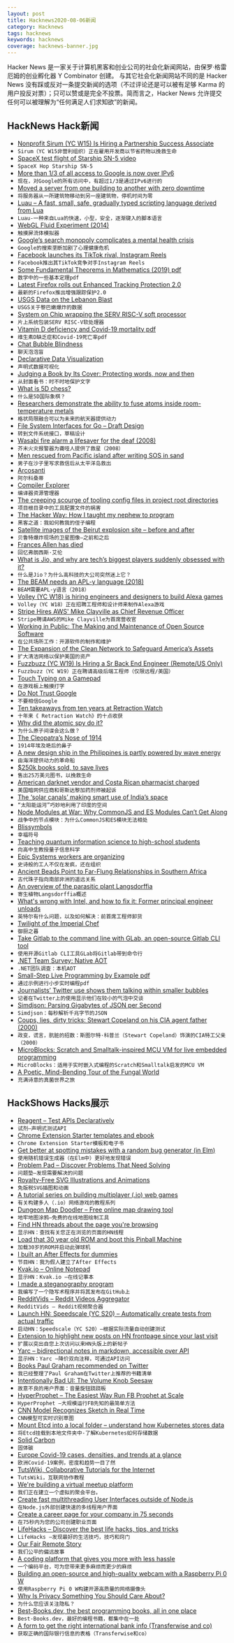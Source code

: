 ```yaml
---
layout: post
title: Hacknews2020-08-06新闻
category: Hacknews
tags: hacknews
keywords: hacknews
coverage: hacknews-banner.jpg
---
```


Hacker News 是一家关于计算机黑客和创业公司的社会化新闻网站，由保罗·格雷厄姆的创业孵化器 Y Combinator 创建。
与其它社会化新闻网站不同的是 Hacker News 没有踩或反对一条提交新闻的选项（不过评论还是可以被有足够 Karma 的用户投反对票）；只可以赞或是完全不投票。简而言之，Hacker News 允许提交任何可以被理解为“任何满足人们求知欲”的新闻。

## HackNews Hack新闻


- [Nonprofit Sirum (YC W15) Is Hiring a Partnership Success Associate](https://sirum.breezy.hr/)
- `Sirum（YC W15非营利组织）正在雇用开发商以节省药物以挽救生命`
- [SpaceX test flight of Starship SN-5 video](https://www.youtube.com/watch?v=NJR4gZBLMNw)
- `SpaceX Hop Starship SN-5`
- [More than 1/3 of all access to Google is now over IPv6](https://www.google.com/intl/en/ipv6/statistics.html#onethird)
- `现在，对Google的所有访问中，有超过1/3是通过IPv6进行的`
- [Moved a server from one building to another with zero downtime](https://www.reddit.com/r/sysadmin/comments/i3xbjb/rant_sorta_physically_moved_a_server_today/)
- `将服务器从一所建筑物移动到另一座建筑物，停机时间为零`
- [Luau – A fast, small, safe, gradually typed scripting language derived from Lua](https://roblox.github.io/luau/)
- `Luau-一种来自Lua的快速，小型，安全，逐渐键入的脚本语言`
- [WebGL Fluid Experiment (2014)](http://haxiomic.github.io/GPU-Fluid-Experiments/html5/?q=Medium)
- `触摸屏流体模拟器`
- [Google’s search monopoly complicates a mental health crisis](https://www.bloombergquint.com/businessweek/google-s-search-monopoly-complicates-a-mental-health-crisis)
- `Google的搜索垄断加剧了心理健康危机`
- [Facebook launches its TikTok rival, Instagram Reels](https://www.axios.com/facebook-launches-its-tiktok-rival-instagram-reels-56460094-88df-4aa5-b6a1-39695c682508.html)
- `Facebook推出其TikTok竞争对手Instagram Reels`
- [Some Fundamental Theorems in Mathematics (2019) pdf](http://people.math.harvard.edu/~knill/graphgeometry/papers/fundamental.pdf)
- `数学中的一些基本定理pdf`
- [Latest Firefox rolls out Enhanced Tracking Protection 2.0](https://blog.mozilla.org/blog/2020/08/04/latest-firefox-rolls-out-enhanced-tracking-protection-2-0-blocking-redirect-trackers-by-default/)
- `最新的Firefox推出增强跟踪保护2.0`
- [USGS Data on the Lebanon Blast](https://earthquake.usgs.gov/earthquakes/eventpage/us6000b9bx/executive)
- `USGS关于黎巴嫩爆炸的数据`
- [System on Chip wrapping the SERV RISC-V soft processor](https://www.rotwang.co.uk/projects/serv.html)
- `片上系统包装SERV RISC-V软处理器`
- [Vitamin D deficiency and Covid-19 mortality pdf](https://borsche.de/res/Vitamin_D_Essentials_EN.pdf)
- `维生素D缺乏症和Covid-19死亡率pdf`
- [Chat Bubble Blindness](https://www.atlistmaps.com/in-good-company/chat-bubble-blindness)
- `聊天泡泡盲`
- [Declarative Data Visualization](http://haifengl.github.io/vegalite.html)
- `声明式数据可视化`
- [Judging a Book by Its Cover: Protecting words, now and then](https://www.laphamsquarterly.org/roundtable/judging-book-its-cover)
- `从封面看书：时不时地保护文字`
- [What is 5D chess?](https://en.chessbase.com/post/what-on-earth-is-5d-chess)
- `什么是5D国际象棋？`
- [Researchers demonstrate the ability to fuse atoms inside room-temperature metals](https://spectrum.ieee.org/energywise/energy/nuclear/nuclear-fusiontokamak-not-included)
- `格状局限融合可以为未来的航天器提供动力`
- [File System Interfaces for Go – Draft Design](https://go.googlesource.com/proposal/+/master/design/draft-iofs.md)
- `转到文件系统接口，草稿设计`
- [Wasabi fire alarm a lifesaver for the deaf (2008)](https://www.reuters.com/article/us-japan-wasabi-idUST29421020080318)
- `芥末火灾报警器为聋哑人提供了救星（2008）`
- [Men rescued from Pacific island after writing SOS in sand](https://apnews.com/1566b3c6a377ee907a0f2e143a5b26c9)
- `男子在沙子里写求救信后从太平洋岛救出`
- [Arcosanti](https://en.wikipedia.org/wiki/Arcosanti)
- `阿尔科桑蒂`
- [Compiler Explorer](https://godbolt.org/)
- `编译器资源管理器`
- [The creeping scourge of tooling config files in project root directories](https://github.com/nodejs/tooling/issues/79)
- `项目根目录中的工具配置文件的祸害`
- [The Hacker Way: How I taught my nephew to program](https://stopa.io/post/246)
- `黑客之道：我如何教我的侄子编程`
- [Satellite images of the Beirut explosion site – before and after](https://cdn.knightlab.com/libs/juxtapose/latest/embed/index.html?uid=59321100-d740-11ea-bf88-a15b6c7adf9a)
- `贝鲁特爆炸现场的卫星图像–之前和之后`
- [Frances Allen has died](https://www.ibm.com/blogs/research/2020/08/remembering-frances-allen/)
- `回忆弗朗西斯·艾伦`
- [What is Jio, and why are tech’s biggest players suddenly obsessed with it?](https://onezero.medium.com/what-is-jio-and-why-are-techs-biggest-players-suddenly-obsessed-with-it-231ea2d407e4)
- `什么是Jio？为什么高科技的大公司突然迷上它？`
- [The BEAM needs an APL-y language (2018)](https://medium.com/@gordonguthrie/the-beam-needs-an-apl-y-language-6c5c998ba6d)
- `BEAM需要APL-y语言（2018）`
- [Volley (YC W18) is hiring engineers and designers to build Alexa games](https://jobs.lever.co/volleythat)
- `Volley（YC W18）正在招聘工程师和设计师来制作Alexa游戏`
- [Stripe Hires AWS' Mike Clayville as Chief Revenue Officer](https://stripe.com/en-au/newsroom/news/mike-clayville)
- `Stripe聘请AWS的Mike Clayville为首席营收官`
- [Working in Public: The Making and Maintenance of Open Source Software](https://www.amazon.com/dp/0578675862/)
- `在公共场所工作：开源软件的制作和维护`
- [The Expansion of the Clean Network to Safeguard America’s Assets](https://www.state.gov/announcing-the-expansion-of-the-clean-network-to-safeguard-americas-assets/)
- `扩大清洁网络以保护美国的资产`
- [Fuzzbuzz (YC W19) Is Hiring a Sr Back End Engineer (Remote/US Only)](https://angel.co/company/fuzzbuzz/jobs/924765-backend-software-engineer)
- `Fuzzbuzz（YC W19）正在聘请高级后端工程师（仅限远程/美国）`
- [Touch Typing on a Gamepad](https://darkshadow.io/2020/07/07/touch-typing-on-a-gamepad.html)
- `在游戏板上触摸打字`
- [Do Not Trust Google](https://lukeboyle.com/blog-posts/2020/08/do-not-trust-google)
- `不要相信Google`
- [Ten takeaways from ten years at Retraction Watch](https://retractionwatch.com/2020/08/03/ten-takeaways-from-ten-years-at-retraction-watch/)
- `十年来《 Retraction Watch》的十点收获`
- [Why did the atomic spy do it?](https://www.nature.com/articles/d41586-020-02279-4)
- `为什么原子间谍会这么做？`
- [The Cleopatra’s Nose of 1914](https://www.laphamsquarterly.org/scandal/cleopatras-nose-1914)
- `1914年埃及艳后的鼻子`
- [A new design ship in the Philippines is partly powered by wave energy](https://www.bbc.com/future/article/20200718-the-revolutionary-electric-boat-powered-by-the-ocean)
- `由海洋提供动力的革命船`
- [$250k books sold, to save lives](https://sive.rs/250k)
- `售出25万美元图书，以挽救生命`
- [American darknet vendor and Costa Rican pharmacist charged](https://www.justice.gov/opa/pr/american-darknet-vendor-and-costa-rican-pharmacist-charged-narcotics-and-money-laundering)
- `美国暗网供应商和哥斯达黎加药剂师被起诉`
- [The ‘solar canals’ making smart use of India’s space](https://www.bbc.com/future/article/20200803-the-solar-canals-revolutionising-indias-renewable-energy)
- `“太阳能运河”巧妙地利用了印度的空间`
- [Node Modules at War: Why CommonJS and ES Modules Can’t Get Along](https://redfin.engineering/node-modules-at-war-why-commonjs-and-es-modules-cant-get-along-9617135eeca1)
- `战争中的节点模块：为什么CommonJS和ES模块无法相处`
- [Blissymbols](https://en.wikipedia.org/wiki/Blissymbols)
- `幸福符号`
- [Teaching quantum information science to high-school students](https://scirate.com/arxiv/2005.07874)
- `向高中生教授量子信息科学`
- [Epic Systems workers are organizing](https://www.tonemadison.com/articles/epic-workers-arent-just-mad-theyre-organizing)
- `史诗般的工人不仅在发疯，还在组织`
- [Ancient Beads Point to Far-Flung Relationships in Southern Africa](https://www.the-scientist.com/notebook/eggshell-beads-point-to-far-flung-relationships-in-southern-africa-67715)
- `古代珠子指向南部非洲的遥远关系`
- [An overview of the parasitic plant Langsdorffia](https://phys.org/news/2020-08-overview-parasitic-langsdorffia.html)
- `寄生植物Langsdorffia概述`
- [What's wrong with Intel, and how to fix it: Former principal engineer unloads](https://www.pcworld.com/article/3569182/whats-wrong-with-intel-and-how-to-fix-it-former-principal-engineer-unloads.html)
- `英特尔有什么问题，以及如何解决：前首席工程师卸货`
- [Twilight of the Imperial Chef](https://www.nytimes.com/2020/08/04/dining/chef-restaurant-culture.html)
- `御厨之暮`
- [Take Gitlab to the command line with GLab, an open-source Gitlab CLI tool](https://github.com/profclems/glab)
- `使用开源Gitlab CLI工具GLab将Gitlab带到命令行`
- [.NET Team Survey: Native AOT](https://github.com/dotnet/runtime/issues/40430)
- `.NET团队调查：本机AOT`
- [Small-Step Live Programming by Example pdf](https://cseweb.ucsd.edu/~hpeleg/snippy-uist2020.pdf)
- `通过示例进行小步实时编程pdf`
- [Journalists’ Twitter use shows them talking within smaller bubbles](https://news.illinois.edu/view/6367/326226550)
- `记者在Twitter上的使用显示他们在较小的气泡中交谈`
- [Simdjson: Parsing Gigabytes of JSON per Second](https://github.com/simdjson/simdjson)
- `Simdjson：每秒解析千兆字节的JSON`
- [Coups, lies, dirty tricks: Stewart Copeland on his CIA agent father (2000)](https://www.theguardian.com/music/2020/aug/05/stewart-copeland-father-miles-cia-spy-the-police)
- `政变，谎言，肮脏的招数：斯图尔特·科普兰（Stewart Copeland）饰演的CIA特工父亲（2000）`
- [MicroBlocks: Scratch and Smalltalk-inspired MCU VM for live embedded programming](http://microblocks.fun/)
- `MicroBlocks：适用于实时嵌入式编程的Scratch和Smalltalk启发的MCU VM`
- [A Poetic, Mind-Bending Tour of the Fungal World](https://www.scientificamerican.com/article/a-poetic-mind-bending-tour-of-the-fungal-world/)
- `充满诗意的真菌世界之旅`


## HackShows Hacks展示

- [ Reagent – Test APIs Declaratively](https://github.com/whytheplatypus/reagent)
- `试剂–声明式测试API`
- [ Chrome Extension Starter templates and ebook](https://chromeextensionkit.com/)
- `Chrome Extension Starter模板和电子书`
- [ Get better at spotting mistakes with a random bug generator (in Elm)](https://kickstartcoding.online/learn/articles/introducing-debug-trainer/)
- `使用随机错误生成器（在Elm中）更好地发现错误`
- [ Problem Pad – Discover Problems That Need Solving](item?id=24043982)
- `问题垫–发现需要解决的问题`
- [ Royalty-Free SVG Illustrations and Animations](https://www.pixeltrue.com/free-illustrations)
- `免版税SVG插图和动画`
- [ A tutorial series on building multiplayer (.io) web games](item?id=24043349)
- `有关构建多人（.io）网络游戏的教程系列`
- [ Dungeon Map Doodler – Free online map drawing tool](https://dungeonmapdoodler.com/)
- `地牢地图涂鸦–免费的在线地图绘制工具`
- [ Find HN threads about the page you're browsing](https://github.com/pinoceniccola/what-hn-says-webext)
- `显示HN：查找有关您正在浏览的页面的HN线程`
- [ Load that 30 year old ROM and boot this Pinball Machine](https://playfield.dev/)
- `加载30岁的ROM并启动此弹球机`
- [ I built an After Effects for dummies](https://storycreatorapp.com)
- `节目HN：我为假人建立了After Effects`
- [ Kvak.io – Online Notepad](http://kvak.io/?n=intro)
- `显示HN：Kvak.io –在线记事本`
- [ I made a steganography program](https://github.com/JHurst97/SteganograhyProject.git)
- `我编写了一个隐写术程序并将其发布在GitHub上`
- [ RedditVids – Reddit Videos Aggregator](https://redditvids.com/)
- `RedditVids – Reddit视频聚合器`
- [Launch HN: Speedscale (YC S20) – Automatically create tests from actual traffic](item?id=24060799)
- `启动HN：Speedscale（YC S20）–根据实际流量自动创建测试`
- [ Extension to highlight new posts on HN frontpage since your last visit](https://chrome.google.com/webstore/detail/since/ohflkdcfnnplhoneiekhkoipfaegdmmc)
- `扩展以突出自您上次访问以来HN头版上的新帖子`
- [ Yarc – bidirectional notes in markdown, accessible over API](https://github.com/xeust/yarc)
- `显示HN：Yarc –降价双向注释，可通过API访问`
- [ Books Paul Graham recommended on Twitter](https://www.readthistwice.com/person/paul-graham)
- `我已经整理了Paul Graham在Twitter上推荐的书籍清单`
- [ Intentionally Bad UI: The Volume Knob Seesaw](https://iryanbell.github.io/VolumeNotchUI/NotchedVolume/)
- `故意不良的用户界面：音量旋钮跷跷板`
- [ HyperProphet – The Easiest Way Run FB Prophet at Scale](item?id=24062741)
- `HyperProphet –大规模运行FB先知的最简单方法`
- [ CNN Model Recognizes Sketch in Real Time](https://www.gradio.app/hub/hub-sketch-recognition)
- `CNN模型可实时识别草图`
- [ Mount Etcd into a local folder – understand how Kubernetes stores data](https://github.com/polyrabbit/etcdfs)
- `将Etcd挂载到本地文件夹中-了解Kubernetes如何存储数据`
- [ Solid Carbon](https://www.solidcarbon.ca/)
- `固体碳`
- [ Europe Covid-19 cases, densities, and trends at a glance](https://europecorona.com/)
- `欧洲Covid-19案例，密度和趋势一目了然`
- [ TutsWiki, Collaborative Tutorials for the Internet](https://tutswiki.com/)
- `TutsWiki，互联网协作教程`
- [ We're building a virtual meetup platform](https://app.venu.tv)
- `我们正在建立一个虚拟的聚会平台。`
- [ Create fast multithreading User Interfaces outside of Node.js](https://medium.com/@tobiasuhlig/create-blazing-fast-multithreading-user-interfaces-outside-of-nodejs-c4199b0023ec)
- `在Node.js外部创建快速的多线程用户界面`
- [ Create a career page for your company in 75 seconds](https://param.ai/)
- `在75秒内为您的公司创建职业页面`
- [ LifeHacks – Discover the best life hacks, tips, and tricks](https://lifehacks.tips/)
- `LifeHacks –发现最好的生活技巧，技巧和窍门`
- [ Our Fair Remote Story](https://medium.com/@fairremote/the-fair-remote-story-89b383dde0dc)
- `我们公平的偏远故事`
- [ A coding platform that gives you more with less hassle](https://domecode.com/about/)
- `一个编码平台，可为您带来更多麻烦而更少的麻烦`
- [ Building an open-source and high-quality webcam with a Raspberry Pi 0 W](http://www.tnhh.net/posts/show-me-webcam.html)
- `使用Raspberry Pi 0 W构建开源高质量的网络摄像头`
- [ Why Is Privacy Something You Should Care About?](https://medium.com/@officialTcloud/why-is-privacy-something-you-should-care-about-1e2d46abfea)
- `为什么您应该关注隐私？`
- [ Best-Books.dev, the best programming books, all in one place](https://best-books.dev)
- `Best-Books.dev，最好的编程书籍，都集中在一处`
- [ A form to get the right international bank info (Transferwise and co)](https://payday.sh/)
- `获取正确的国际银行信息的表格（Transferwise和co）`

